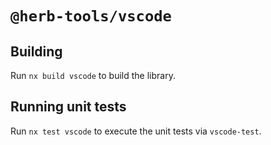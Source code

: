 # `@herb-tools/vscode`

## Building

Run `nx build vscode` to build the library.

## Running unit tests

Run `nx test vscode` to execute the unit tests via `vscode-test`.
